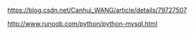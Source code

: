 

https://blog.csdn.net/Canhui_WANG/article/details/79727507

http://www.runoob.com/python/python-mysql.html
